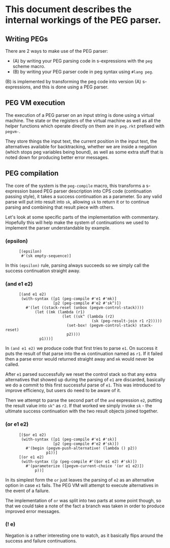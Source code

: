 # This document describes the internal workings of the PEG parser.

## Writing PEGs

There are 2 ways to make use of the PEG parser:

* (A) by writing your PEG parsing code in s-expressions with the `peg` scheme macro.
* (B) by writing your PEG parser code in peg syntax using `#lang peg`.

(B) is implemented by transforming the peg code into version (A) s-expressions, and this is done using a PEG parser.

## PEG VM execution

The execution of a PEG parser on an input string is done using a virtual machine. The state or the registers of the virtual machine as well as all the helper functions which operate directly on them are in `peg.rkt` prefixed with `pegvm-`.

They store things the input text, the current position in the input text, the alternatives available for backtracking, whether we are inside a negation (which stops peg variables being bound), as well as some extra stuff that is noted down for producing better error messages.

## PEG compilation

The core of the system is the `peg-compile` macro, this transforms a s-expression based PEG parser description into CPS code (continuation passing style), it takes a success continuation as a parameter. So any valid parse will put into result into `sk`, allowing `sk` to return it or to continue parsing and combining that result piece with others.

Let's look at some specific parts of the implementation with commentary. Hopefully this will help make the system of continuations we used to implement the parser understandable by example.

### (epsilon)

```
      [(epsilon)
       #'(sk empty-sequence)]
```

In this `(epsilon)` rule, parsing always succeeds so we simply call the success continuation straight away.

### (and e1 e2)

```
      [(and e1 e2)
       (with-syntax ([p1 (peg-compile #'e1 #'mk)]
                     [p2 (peg-compile #'e2 #'sk^)])
         #'(let ((stack-reset (unbox (pegvm-control-stack))))
             (let ((mk (lambda (r1)
                         (let ((sk^ (lambda (r2)
                                      (sk (peg-result-join r1 r2)))))
                           (set-box! (pegvm-control-stack) stack-reset)
                           p2))))
               p1)))]
```

In `(and e1 e2)` we produce code that first tries to parse `e1`. On success it puts the result of that parse into the `mk` continuation named as `r1`. If it failed then a parse error would returned straight away and `mk` would never be called.

After `e1` parsed successfully we reset the control stack so that any extra alternatives that showed up during the parsing of `e1` are discarded, basically we do a commit to this first successful parse of `e1`. This was introduced to improve efficiency, but users do need to be aware of it.

Then we attempt to parse the second part of the `and` expression `e2`, putting the result value into `sk^` as `r2`. If that worked we simply invoke `sk` - the ultimate success continuation with the two result objects joined together.

### (or e1 e2)

```
      [($or e1 e2)
       (with-syntax ([p1 (peg-compile #'e1 #'sk)]
                     [p2 (peg-compile #'e2 #'sk)])
         #'(begin (pegvm-push-alternative! (lambda () p2))
                  p1))]
      [(or e1 e2)
       (with-syntax ([p (peg-compile #'($or e1 e2) #'sk)])
         #'(parameterize ([pegvm-current-choice '(or e1 e2)])
             p))]
```

In its simplest form the `or` just leaves the parsing of `e2` as an alternative option in case `e1` fails. The PEG VM will attempt to execute alternatives in the event of a failure.

The implementation of `or` was split into two parts at some point though, so that we could take a note of the fact a branch was taken in order to produce improved error messages.

### (! e)

Negation is a rather interesting one to watch, as it basically flips around the success and failure continuations.

